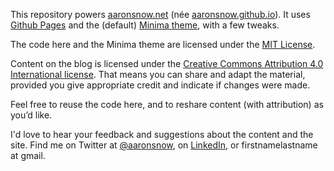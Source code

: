 This repository powers [aaronsnow.net](https://aaronsnow.net) (née [aaronsnow.github.io](https://aaronsnow.github.io/)). It uses [Github Pages](https://pages.github.com/) and the (default) [Minima theme](https://github.com/jekyll/minima), with a few tweaks.

The code here and the Minima theme are licensed under the [MIT License](https://github.com/aaronsnow/aaronsnow.github.io/blob/master/LICENSE). 

Content on the blog is licensed under the [Creative Commons Attribution 4.0 International license](https://creativecommons.org/licenses/by/4.0/). That means you can share and adapt the material, provided you give appropriate credit and indicate if changes were made.

Feel free to reuse the code here, and to reshare content (with attribution) as you’d like.

I'd love to hear your feedback and suggestions about the content and the site. Find me on Twitter at [@aaronsnow](https://twitter.com/aaronsnow), on [LinkedIn](https://linkedin.com/in/aaronsnow), or firstnamelastname at gmail.
